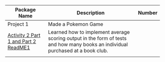 | Package Name | Description | Number|
| ------------ |-------------|-------|          
|      Project 1     |   Made a Pokemon Game          |       |
|  [Activity 2 Part 1 and Part 2](https://github.com/Coontm/CoonTreyCS121/blob/main/Activity2P2.java) [ReadME1](https://github.com/Coontm/CoonTreyCS121/blob/main/Package%201%20README.md)           |  Learned how to implement average scoring output in the form of tests and how many books an individual purchased at a book club.           |       |
|            |             |       |
